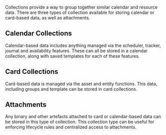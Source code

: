 Collections provide a way to group together similar calendar and resource data. There are three types
of collection available for storing calendar or card-based data, as well as attachments.

## Calendar Collections

Calendar-based data includes anything managed via the scheduler, tracker, journal and availability
features. These can all be stored in a calendar collection, along with saved templates for each of these
features.

## Card Collections

Card-based data is managed via the asset and entity functions. This data, including groups and template
can be stored in card collections.

## Attachments

Any binary and other artefacts attached to card or calendar-based data can be stored in this type of
collection. This collection type can be useful for enforcing lifecycle rules and centralized access to
attachments.
